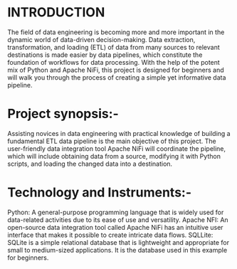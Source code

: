 # INTRODUCTION
The field of data engineering is becoming more and more important in the dynamic world of data-driven decision-making. Data extraction, transformation, and loading (ETL) of data from many sources to relevant destinations is made easier by data pipelines, which constitute the foundation of workflows for data processing. With the help of the potent mix of Python and Apache NiFi, this project is designed for beginners and will walk you through the process of creating a simple yet informative data pipeline.

# Project synopsis:-

Assisting novices in data engineering with practical knowledge of building a fundamental ETL data pipeline is the main objective of this project. The user-friendly data integration tool Apache NiFi will coordinate the pipeline, which will include obtaining data from a source, modifying it with Python scripts, and loading the changed data into a destination.


# Technology and Instruments:-

Python: A general-purpose programming language that is widely used for data-related activities due to its ease of use and versatility.
Apache NFI: An open-source data integration tool called Apache NiFi has an intuitive user interface that makes it possible to create intricate data flows.
SQLLite: SQLite is a simple relational database that is lightweight and appropriate for small to medium-sized applications. It is the database used in this example for beginners.
